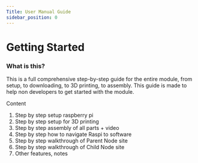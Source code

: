 ```yaml
---
Title: User Manual Guide
sidebar_position: 0
---
```


# Getting Started

### What is this?

This is a full comprehensive step-by-step guide for the entire module, from setup, to downloading, to 3D printing, to assembly. This guide is made to help non developers to get started with the module.

Content

1. Step by step setup raspberry pi
2. Step by step setup for 3D printing
3. Step by step assembly of all parts + video
4. Step by step how to navigate Raspi to software
5. Step by step walkthrough of Parent Node site
6. Step by step walkthrough of Child Node site
7. Other features, notes
